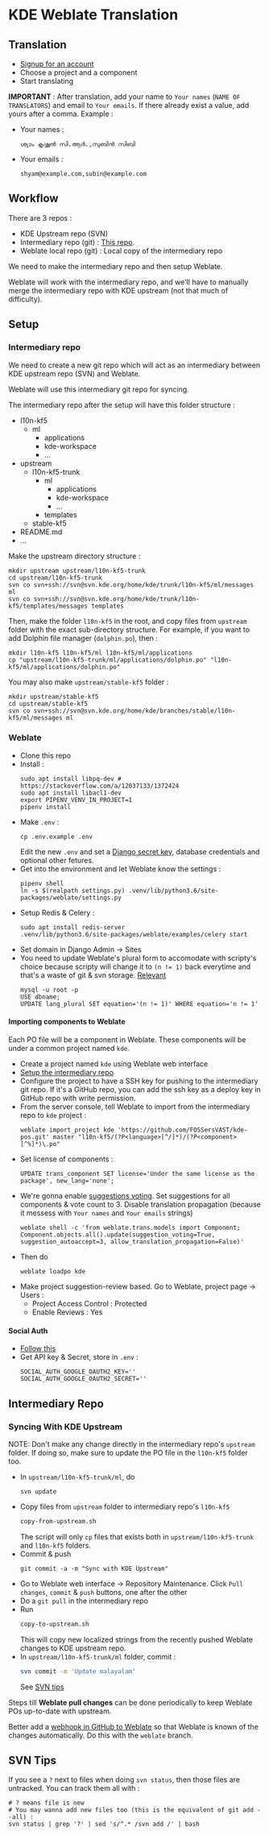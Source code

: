 # KDE Weblate Translation

## Translation

* [Signup for an account](//kde.smc.org.in)
* Choose a project and a component
* Start translating

**IMPORTANT** : After translation, add your name to `Your names` (`NAME OF TRANSLATORS`) and email to `Your emails`. If there already exist a value, add yours after a comma. Example :

* Your names :
  ```
  ശ്യാം കൃഷ്ണന്‍ സി.ആര്‍.,സുബിന്‍ സിബി
  ```
* Your emails :
  ```
  shyam@example.com,subin@example.com
  ```

## Workflow

There are 3 repos :

* KDE Upstream repo (SVN)
* Intermediary repo (git) : [This repo](https://github.com/FOSSersVAST/kde-pos).
* Weblate local repo (git) : Local copy of the intermediary repo

We need to make the intermediary repo and then setup Weblate.

Weblate will work with the intermediary repo, and we'll have to manually merge the intermediary repo with KDE upstream (not that much of difficulty).

## Setup

### Intermediary repo

We need to create a new git repo which will act as an intermediary between KDE upstream repo (SVN) and Weblate.

Weblate will use this intermediary git repo for syncing.

The intermediary repo after the setup will have this folder structure :

* l10n-kf5
  * ml
    * applications
    * kde-workspace
    * ...
* upstream
  * l10n-kf5-trunk
    * ml
      * applications
      * kde-workspace
      * ...
    * templates
  * stable-kf5
* README.md
* ...

Make the upstream directory structure :

```
mkdir upstream upstream/l10n-kf5-trunk
cd upstream/l10n-kf5-trunk
svn co svn+ssh://svn@svn.kde.org/home/kde/trunk/l10n-kf5/ml/messages ml
svn co svn+ssh://svn@svn.kde.org/home/kde/trunk/l10n-kf5/templates/messages templates
```

Then, make the folder `l10n-kf5` in the root, and copy files from `upstream` folder with the exact sub-directory structure. For example, if you want to add Dolphin file manager (`dolphin.po`), then :

```
mkdir l10n-kf5 l10n-kf5/ml l10n-kf5/ml/applications
cp "upstream/l10n-kf5-trunk/ml/applications/dolphin.po" "l10n-kf5/ml/applications/dolphin.po"
```

You may also make `upstream/stable-kf5` folder :

```
mkdir upstream/stable-kf5
cd upstream/stable-kf5
svn co svn+ssh://svn@svn.kde.org/home/kde/branches/stable/l10n-kf5/ml/messages ml
```

### Weblate

* Clone this repo
* Install :
  ```
  sudo apt install libpq-dev # https://stackoverflow.com/a/12037133/1372424
  sudo apt install libacl1-dev
  export PIPENV_VENV_IN_PROJECT=1
  pipenv install
  ```
* Make `.env` :
  ```
  cp .env.example .env
  ```
  Edit the new `.env` and set a [Django secret key](https://djecrety.ir/), database credentials and optional other fetures.
* Get into the environment and let Weblate know the settings :
  ```
  pipenv shell
  ln -s $(realpath settings.py) .venv/lib/python3.6/site-packages/weblate/settings.py
  ```
* Setup Redis & Celery :
  ```
  sudo apt install redis-server
  .venv/lib/python3.6/site-packages/weblate/examples/celery start
  ```
* Set domain in Django Admin -> Sites
* You need to update Weblate's plural form to accomodate with scripty's choice because scripty will change it to `(n != 1)` back everytime and that's a waste of git & svn storage. [Relevant](https://github.com/WeblateOrg/weblate/commit/56ee242b2c73aa1b892693c44d05c715b51832dd#diff-f45fc79cca287d720000daa62524df92)
  ```
  mysql -u root -p
  USE dbname;
  UPDATE lang_plural SET equation='(n != 1)' WHERE equation='n != 1'
  ```

#### Importing components to Weblate

Each PO file will be a component in Weblate. These components will be under a common project named `kde`.

* Create a project named `kde` using Weblate web interface
* [Setup the intermediary repo](#intermediary-repo)
* Configure the project to have a SSH key for pushing to the intermediary git repo. If it's a GitHub repo, you can add the ssh key as a deploy key in GitHub repo with write permission.
* From the server console, tell Weblate to import from the intermediary repo to `kde` project :
  ```
  weblate import_project kde 'https://github.com/FOSSersVAST/kde-pos.git' master "l10n-kf5/(?P<language>[^/]*)/(?P<component>[^%]*)\.po" 
  ```
* Set license of components :
  ```
  UPDATE trans_component SET license='Under the same license as the package', new_lang='none';
  ```
* We're gonna enable [suggestions voting](https://docs.weblate.org/en/latest/admin/translating.html#suggestion-voting). Set suggestions for all components & vote count to 3. Disable translation propagation (because it messess with `Your names` and `Your emails` strings)
  ```
  weblate shell -c 'from weblate.trans.models import Component; Component.objects.all().update(suggestion_voting=True, suggestion_autoaccept=3, allow_translation_propagation=False)'
  ```
* Then do
  ```
  weblate loadpo kde
  ```
* Make project suggestion-review based. Go to Weblate, project page -> Users :
  * Project Access Control : Protected
  * Enable Reviews : Yes

#### Social Auth

* [Follow this](https://docs.weblate.org/en/latest/admin/auth.html)
* Get API key & Secret, store in `.env` :
  ```
  SOCIAL_AUTH_GOOGLE_OAUTH2_KEY=''
  SOCIAL_AUTH_GOOGLE_OAUTH2_SECRET=''
  ```

## Intermediary Repo

### Syncing With KDE Upstream

NOTE: Don't make any change directly in the intermediary repo's `upstream` folder. If doing so, make sure to update the PO file in the `l10n-kf5` folder too.

* In `upstream/l10n-kf5-trunk/ml`, do
  ```
  svn update
  ```
* Copy files from `upstream` folder to intermediary repo's `l10n-kf5`
  ```bash
  copy-from-upstream.sh
  ```
  The script will only `cp` files that exists both in `upstream/l10n-kf5-trunk` and `l10n-kf5` folders.
* Commit & push
  ```
  git commit -a -m "Sync with KDE Upstream"
  ```
* Go to Weblate web interface -> Repository Maintenance. Click `Pull changes`, `commit` & `push` buttons, one after the other
* Do a `git pull` in the intermediary repo
* Run
  ```bash
  copy-to-upstream.sh
  ```
  This will copy new localized strings from the recently pushed Weblate changes to KDE upstream repo.
* In `upstream/l10n-kf5-trunk/ml` folder, commit :
  ```bash
  svn commit -m 'Update malayalam'
  ```
  See [SVN tips](#svn-tips)

Steps till **Weblate pull changes** can be done periodically to keep Weblate POs up-to-date with upstream.

Better add a [webhook in GitHub to Weblate](https://docs.weblate.org/en/latest/admin/continuous.html#automatically-receiving-changes-from-github) so that Weblate is known of the changes automatically. Do this with the `weblate` branch.

## SVN Tips

If you see a `?` next to files when doing `svn status`, then those files are untracked. You can track them all with :

```
# ? means file is new
# You may wanna add new files too (this is the equivalent of git add --all) :
svn status | grep '?' | sed 's/^.* /svn add /' | bash
```
